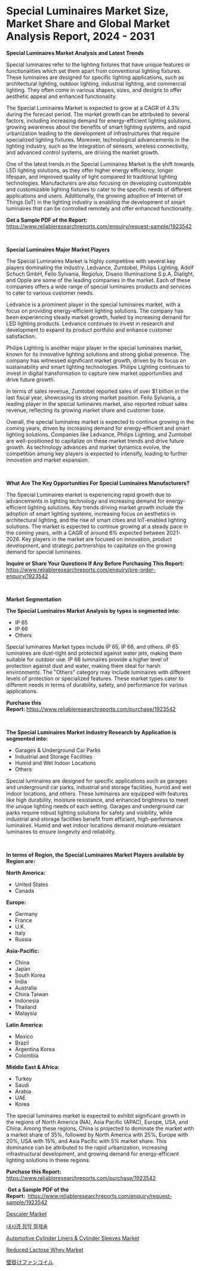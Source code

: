 <p><h1>Special Luminaires Market Size, Market Share and Global Market Analysis Report, 2024 - 2031</h1></p><p><strong>Special Luminaires Market Analysis and Latest Trends</strong></p>
<p><p>Special luminaires refer to the lighting fixtures that have unique features or functionalities which set them apart from conventional lighting fixtures. These luminaires are designed for specific lighting applications, such as architectural lighting, outdoor lighting, industrial lighting, and commercial lighting. They often come in various shapes, sizes, and designs to offer aesthetic appeal and enhanced functionality.</p><p>The Special Luminaires Market is expected to grow at a CAGR of 4.3% during the forecast period. The market growth can be attributed to several factors, including increasing demand for energy-efficient lighting solutions, growing awareness about the benefits of smart lighting systems, and rapid urbanization leading to the development of infrastructures that require specialized lighting fixtures. Moreover, technological advancements in the lighting industry, such as the integration of sensors, wireless connectivity, and advanced control systems, are driving the market growth.</p><p>One of the latest trends in the Special Luminaires Market is the shift towards LED lighting solutions, as they offer higher energy efficiency, longer lifespan, and improved quality of light compared to traditional lighting technologies. Manufacturers are also focusing on developing customizable and customizable lighting fixtures to cater to the specific needs of different applications and users. Additionally, the growing adoption of Internet of Things (IoT) in the lighting industry is enabling the development of smart luminaires that can be controlled remotely and offer enhanced functionality.</p></p>
<p><strong>Get a Sample PDF of the Report:&nbsp;</strong> <a href="https://www.reliableresearchreports.com/enquiry/request-sample/1923542">https://www.reliableresearchreports.com/enquiry/request-sample/1923542</a></p>
<p>&nbsp;</p>
<p><strong>Special Luminaires Major Market Players</strong></p>
<p><p>The Special Luminaires Market is highly competitive with several key players dominating the industry. Ledvance, Zumtobel, Philips Lighting, Adolf Schuch GmbH, Feilo Sylvania, Regiolux, Disano Illuminazione S.p.A, Dialight, and Opple are some of the leading companies in the market. Each of these companies offers a wide range of special luminaires products and services to cater to various customer needs.</p><p>Ledvance is a prominent player in the special luminaires market, with a focus on providing energy-efficient lighting solutions. The company has been experiencing steady market growth, fueled by increasing demand for LED lighting products. Ledvance continues to invest in research and development to expand its product portfolio and enhance customer satisfaction.</p><p>Philips Lighting is another major player in the special luminaires market, known for its innovative lighting solutions and strong global presence. The company has witnessed significant market growth, driven by its focus on sustainability and smart lighting technologies. Philips Lighting continues to invest in digital transformation to capture new market opportunities and drive future growth.</p><p>In terms of sales revenue, Zumtobel reported sales of over $1 billion in the last fiscal year, showcasing its strong market position. Feilo Sylvania, a leading player in the special luminaires market, also reported robust sales revenue, reflecting its growing market share and customer base.</p><p>Overall, the special luminaires market is expected to continue growing in the coming years, driven by increasing demand for energy-efficient and smart lighting solutions. Companies like Ledvance, Philips Lighting, and Zumtobel are well-positioned to capitalize on these market trends and drive future growth. As technology advances and market dynamics evolve, the competition among key players is expected to intensify, leading to further innovation and market expansion.</p></p>
<p>&nbsp;</p>
<p><strong>What Are The Key Opportunities For Special Luminaires Manufacturers?</strong></p>
<p><p>The Special Luminaires market is experiencing rapid growth due to advancements in lighting technology and increasing demand for energy-efficient lighting solutions. Key trends driving market growth include the adoption of smart lighting systems, increasing focus on aesthetics in architectural lighting, and the rise of smart cities and IoT-enabled lighting solutions. The market is expected to continue growing at a steady pace in the coming years, with a CAGR of around 6% expected between 2021-2026. Key players in the market are focused on innovation, product development, and strategic partnerships to capitalize on the growing demand for special luminaires.</p></p>
<p><strong>Inquire or Share Your Questions If Any Before Purchasing This Report:</strong> <a href="https://www.reliableresearchreports.com/enquiry/pre-order-enquiry/1923542">https://www.reliableresearchreports.com/enquiry/pre-order-enquiry/1923542</a></p>
<p>&nbsp;</p>
<p><strong>Market Segmentation</strong></p>
<p><strong>The Special Luminaires Market Analysis by types is segmented into:</strong></p>
<p><ul><li>IP 65</li><li>IP 66</li><li>Others</li></ul></p>
<p><p>Special luminaires Market types include IP 65, IP 66, and others. IP 65 luminaires are dust-tight and protected against water jets, making them suitable for outdoor use. IP 66 luminaires provide a higher level of protection against dust and water, making them ideal for harsh environments. The "Others" category may include luminaires with different levels of protection or specialized features. These market types cater to different needs in terms of durability, safety, and performance for various applications.</p></p>
<p><strong>Purchase this Report:&nbsp;</strong><a href="https://www.reliableresearchreports.com/purchase/1923542">https://www.reliableresearchreports.com/purchase/1923542</a></p>
<p>&nbsp;</p>
<p><strong>The Special Luminaires Market Industry Research by Application is segmented into:</strong></p>
<p><ul><li>Garages & Underground Car Parks</li><li>Industrial and Storage Facilities</li><li>Humid and Wet Indoor Locations</li><li>Others</li></ul></p>
<p><p>Special luminaires are designed for specific applications such as garages and underground car parks, industrial and storage facilities, humid and wet indoor locations, and others. These luminaires are equipped with features like high durability, moisture resistance, and enhanced brightness to meet the unique lighting needs of each setting. Garages and underground car parks require robust lighting solutions for safety and visibility, while industrial and storage facilities benefit from efficient, high-performance luminaires. Humid and wet indoor locations demand moisture-resistant luminaires to ensure longevity and reliability.</p></p>
<p>&nbsp;</p>
<p><strong>In terms of Region, the Special Luminaires Market Players available by Region are:</strong></p>
<p>
    <p> <strong> North America: </strong>
        <ul>
            <li>United States</li>
            <li>Canada</li>
        </ul>
        </p> 
    <p> <strong> Europe: </strong>
        <ul>
            <li>Germany</li>
            <li>France</li>
            <li>U.K.</li>
            <li>Italy</li>
            <li>Russia</li>
        </ul>
        </p> 
    <p> <strong> Asia-Pacific: </strong>
        <ul>
            <li>China</li>
            <li>Japan</li>
            <li>South Korea</li>
            <li>India</li>
            <li>Australia</li>
            <li>China Taiwan</li>
            <li>Indonesia</li>
            <li>Thailand</li>
            <li>Malaysia</li>
        </ul>
        </p> 
    <p> <strong> Latin America: </strong>
        <ul>
            <li>Mexico</li>
            <li>Brazil</li>
            <li>Argentina Korea</li>
            <li>Colombia</li>
        </ul>
        </p> 
    <p> <strong> Middle East & Africa: </strong>
        <ul>
            <li>Turkey</li>
            <li>Saudi</li>
            <li>Arabia</li>
            <li>UAE</li>
            <li>Korea</li>
        </ul>
    </p>
    </p>
<p><p>The special luminaires market is expected to exhibit significant growth in the regions of North America (NA), Asia Pacific (APAC), Europe, USA, and China. Among these regions, China is projected to dominate the market with a market share of 35%, followed by North America with 25%, Europe with 20%, USA with 15%, and Asia Pacific with 5% market share. This dominance can be attributed to the rapid urbanization, increasing infrastructural development, and growing demand for energy-efficient lighting solutions in these regions.</p></p>
<p><strong>Purchase this Report: </strong><a href="https://www.reliableresearchreports.com/purchase/1923542">https://www.reliableresearchreports.com/purchase/1923542</a></p>
<p>&nbsp;<strong>Get a Sample PDF of the Report:&nbsp;&nbsp;</strong><a href="https://www.reliableresearchreports.com/enquiry/request-sample/1923542">https://www.reliableresearchreports.com/enquiry/request-sample/1923542</a></p>
<p><strong></strong></p>
<p><p><a href="https://view.publitas.com/reportprime-1/descaler-market-research-report-provides-critical-insights-that-can-help-shape-business-development-and-investment-strategies/">Descaler Market</a></p><p><a href="https://medium.com/@m.arbadji/%EB%82%B4%EC%8B%9C%EA%B2%BD-%EC%A0%90%EB%A7%89-%EC%A0%88%EC%A0%9C-%EC%8B%9C%EC%9E%A5-%EC%8B%9C%EC%9E%A5-cagr-%EC%8B%9C%EC%9E%A5-%EB%8F%99%ED%96%A5-%EB%B0%8F-%EC%84%B1%EC%9E%A5-%EC%A0%84%EB%9E%B5%EC%97%90-%EB%8C%80%ED%95%9C-%ED%86%B5%EC%B0%B0%EB%A0%A5-f49ad5fe62c0">내시경 점막 절제술</a></p><p><a href="https://github.com/Sinjinluong3e0awx2m195k76/Market-Research-Report-List-1/blob/main/automotive-cylinder-liners-cylinder-sleeves-market.md">Automotive Cylinder Liners & Cylinder Sleeves Market</a></p><p><a href="https://view.publitas.com/reportprime-1/reduced-lactose-whey-market-size-furnishes-valuable-information-encompassing-market-share-market-trends-and-projections-spanning-from-2024-to-2031/">Reduced Lactose Whey Market</a></p><p><a href="https://medium.com/@jazminjones30/%E5%A3%81%E6%8E%9B%E3%81%91%E3%83%95%E3%82%A1%E3%83%B3%E3%82%B3%E3%82%A4%E3%83%AB%E5%B8%82%E5%A0%B4%E3%81%AF-%E5%B8%82%E5%A0%B4%E3%82%B7%E3%82%A7%E3%82%A2-%E3%82%B5%E3%82%A4%E3%82%BA-2031%E5%B9%B4%E3%81%BE%E3%81%A7%E3%81%AE%E4%BA%88%E6%B8%AC%E3%81%AB%E7%84%A6%E7%82%B9%E3%82%92%E5%BD%93%E3%81%A6%E3%81%A6%E3%81%84%E3%81%BE%E3%81%99-3044a5b18a57">壁掛けファンコイル</a></p></p>